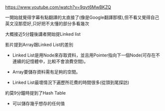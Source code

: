 https://www.youtube.com/watch?v=9qvt6MwBKZQ

一開始就覺得字幕有點翻譯的太直接了(像是Google翻譯那樣),但不看又覺得自己英文沒那麼好,只好把不太懂的部分多看幾次

大概接近5分鐘後講者開始提Linked list

影片提到Array跟Linked List的差別

* Linked List是用Node來存取資料，並且用Pointer指向下一個Node(可存在不連續的記憶體中，比較不會浪費空間)。

* Array要儲存資料需有足夠的空間。

* Linked List最壞情況下遍歷所花費的時間很多(從頭到尾探訪)

約莫9分鐘時提到了Hash Table

* 可以儲存幾乎想存的任何值
